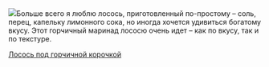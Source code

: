 <!--2025-05-09 10:37:02-->
<div class="yb">
  <div class="rss povarenok"><a href="https://www.povarenok.ru/recipes/show/182609/"><img src="https://www.povarenok.ru/data/cache/2025may/09/37/3175011_17496-640x480.jpg"></a>Больше всего я люблю лосось, приготовленный по-простому – соль, перец, капельку лимонного сока, но иногда хочется удивиться богатому вкусу. 
Этот горчичный маринад лососю очень идет – как по вкусу, так и по текстуре. <p class="titl"><a href="https://www.povarenok.ru/recipes/show/182609/">Лосось под горчичной корочкой</a></p></div>
</div>
